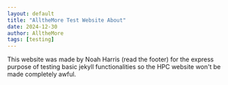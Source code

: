 ```yaml
---
layout: default
title: "AlltheMore Test Website About"
date: 2024-12-30
author: AlltheMore
tags: [testing]
---
```


This website was made by Noah Harris (read the footer) for the express purpose of testing basic jekyll functionalities so the HPC website won't be made completely awful.